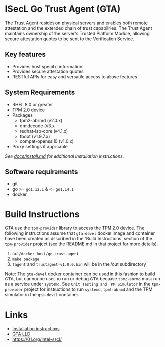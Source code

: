 # ISecL Go Trust Agent (GTA)
The Trust Agent resides on physical servers and enables both remote attestation and the extended chain of trust capabilities. The Trust Agent maintains ownership of the server's Trusted Platform Module, allowing secure attestation quotes to be sent to the Verification Service.

## Key features
- Provides host specific information
- Provides secure attestation quotes
- RESTful APIs for easy and versatile access to above features

## System Requirements
- RHEL 8.0 or greater
- TPM 2.0 device
- Packages
    - tpm2-abrmd (v2.0.x)
    - dmidecode (v3.x)
    - redhat-lsb-core (v4.1.x)
    - tboot (v1.9.7.x)
    - compat-openssl10 (v1.0.x)
- Proxy settings if applicable

*See [docs/install.md](doc/INSTALL.md) for additional installation instructions.*

## Software requirements
- git
- go >= `go1.12.1` & <= `go1.14.1`
- docker

# Build Instructions
GTA use the `tpm-provider` library to access the TPM 2.0 device.  The following instructions assume that `gta-devel` docker image and container have been created as described in the 'Build Instructions' section of the `tpm-provider` project (see the README.md in that project for more details).

1. cd `/docker_host/go-trust-agent`
3. `make package`
4. `tagent` and `trustagent-v1.0.0.bin` will be in the /out subdirectory

Note: The `gta-devel` docker container can be used in this fashion to build GTA, but cannot be used to run or debug GTA because `tpm2-abrmd` must run as a service under `systemd`.  See `Unit Testing and TPM Simulator` in the `tpm-provider` project for instructions to run `systemd`, `tpm2-abrmd` and the TPM simulator in the `gta-devel` container.

# Links
- [Installation instructions](doc/INSTALL.md)
- [GTA LLD](doc/LLD.md)
- https://01.org/intel-secl/
